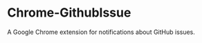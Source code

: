 Chrome-GithubIssue
==================

A Google Chrome extension for notifications about GitHub issues.